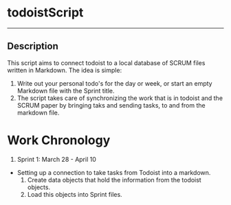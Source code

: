 # todoistScript

---

## Description

This script aims to connect todoist to a local database of SCRUM files written in Markdown.
The idea is simple: 
  1. Write out your personal todo's for the day or week, or start an empty Markdown file with the Sprint title.
  2. The script takes care of synchronizing the work that is in todoist and the SCRUM paper by bringing taks and sending tasks, to and from the markdown file.

# Work Chronology

1. Sprint 1: March 28 - April 10
  - Setting up a connection to take tasks from Todoist into a markdown.
    1. Create data objects that hold the information from the todoist objects.
    2. Load this objects into Sprint files.

